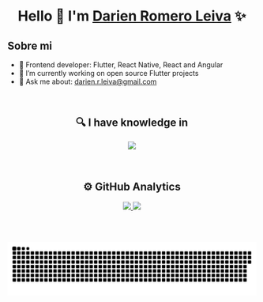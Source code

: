 <div align="center">
  <h1 align="center">Hello 👋  I'm <a href="https://www.linkedin.com/in/darien-romero-leiva/">Darien Romero Leiva</a> ✨</h1>
</div>

## Sobre mi

- 📲 Frontend developer: Flutter, React Native, React and Angular 
- 🔭 I’m currently working on open source Flutter projects
- 💬 Ask me about: darien.r.leiva@gmail.com
<br>

<h2 align="center">🔍 I have knowledge in</h2>
<p align="center">
  <a href="https://skillicons.dev">
    <img src="https://skillicons.dev/icons?i=flutter,react,angular,css,javascript,nodejs,nestjs,express,mongodb,mysql" />
  </a>
</p>

<br>

<h2 align="center">⚙️ GitHub Analytics</h2>
<p align="center">
<a href="https://github.com/DarienRomero">
  <img height="180em" src="https://github-readme-stats-eight-theta.vercel.app/api?username=darienromero&show_icons=true&theme=dark&include_all_commits=true&count_private=true"/>
  <img height="180em" src="https://github-readme-stats-eight-theta.vercel.app/api/top-langs/?username=darienromero&layout=compact&langs_count=8&theme=dark"/>
</a>
</p>

<br>

<div id="header" align="center">
  <img src="https://komarev.com/ghpvc/?username=darienromero&style=for-the-badge&color=orange" alt=""/>
</div>

<p align="center">
  <img width="1000" src="assets/github-snake.svg" alt="snake"/>
</p>
